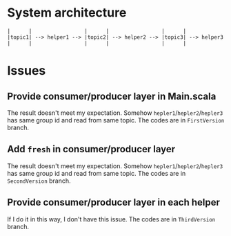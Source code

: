 # System architecture
```
|      |                 |      |                 |      |    
|topic1| --> helper1 --> |topic2| --> helper2 --> |topic3| --> helper3
|      |                 |      |                 |      |
```  

# Issues
## Provide consumer/producer layer in Main.scala
The result doesn't meet my expectation. Somehow `hepler1`/`hepler2`/`hepler3` has same group id and read from same topic.
The codes are in `FirstVersion` branch.

## Add `fresh` in consumer/producer layer
The result doesn't meet my expectation. Somehow `hepler1`/`hepler2`/`hepler3` has same group id and read from same topic.
The codes are in `SecondVersion` branch.

## Provide consumer/producer layer in each helper
If I do it in this way, I don't have this issue.
The codes are in `ThirdVersion` branch.
